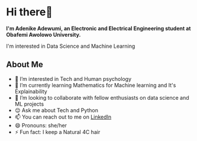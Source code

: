 <h1>Hi there👋</h1>
<p><b>I'm Adenike Adewumi, an Electronic and Electrical Engineering student at Obafemi Awolowo University. 
</b></p>
<p>I'm interested in Data Science and Machine Learning</p>
<h2>About Me</h2>
<ul>
<li>👀 I’m interested in Tech and Human psychology</li>
<li> 🌱 I’m currently learning Mathematics for Machine learning and It's Explainability</li>
<li> 💞️ I’m looking to collaborate with fellow enthusiasts on data science and ML projects</li>
<li> 😌 Ask me about Tech and Python
<li> 📫 You can reach out to me on <a href="https://www.linkedin.com/in/adewumi-adenike-93b62030a?utm_source=share&utm_campaign=share_via&utm_content=profile&utm_medium=android_app">LinkedIn</a>
<li> 😄 Pronouns: she/her
<li> ⚡ Fun fact: I keep a Natural 4C hair
</ul>
<!---
adenikeadewumi/adenikeadewumi is a ✨ special ✨ repository because its `README.md` (this file) appears on your GitHub profile.
You can click the Preview link to take a look at your changes.
--->
